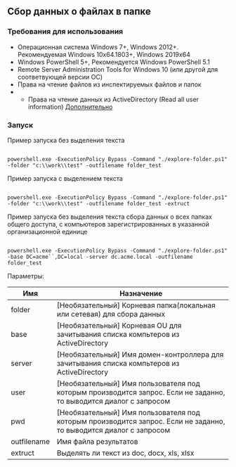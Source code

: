 ## Сбор данных о файлах в папке


### Требования для использования
+ Операционная система Windows 7+, Windows 2012+. Рекомендуемая Windows 10x64.1803+, Windows 2019x64
+ Windows PowerShell 5+, Рекомендуется Windows PowerShell 5.1
+ Remote Server Administration Tools for Windows 10 (или другой для соответвующей версии ОС)
+ Права на чтение файлов из инспектируемых файлов и папок
+ + Права на чтение данных из ActiveDirectory (Read all user information) [Дополнительно](https://social.technet.microsoft.com/Forums/en-US/c8b5886a-f0f1-4e20-b083-d36521d4dec6/delegation-to-read-all-users-properties-in-the-domain?forum=winserverDS)


### Запуск

Пример запуска без выделения текста

```

powershell.exe -ExecutionPolicy Bypass -Command "./explore-folder.ps1" -folder "c:\\work\\test" -outfilename folder_test

```

Пример запуска с выделением текста

```

powershell.exe -ExecutionPolicy Bypass -Command "./explore-folder.ps1" -folder "c:\\work\\test" -outfilename folder_test -extruct

```

Пример запуска без выделения текста сбора данных о всех папках общего доступа, с компьютеров зарегистрированных в указанной организационной единице

```

powershell.exe -ExecutionPolicy Bypass -Command "./explore-folder.ps1" -base DC=acme``,DC=local -server dc.acme.local -outfilename folder_test

```



Параметры:

| Имя         | Назначение                                                                   |
|-------------|------------------------------------------------------------------------------|
| folder      | [Необязательный] Корневая папка(локальная или сетевая) для сбора данных                       |
| base        | [Необязательный] Корневая OU для зачитывания списка компьтеров из ActiveDirectory         |
| server      | [Необязательный] Имя домен-контроллера для зачитывания списка компьтеров из ActiveDirectory                          |
| user        | [Необязательный] Имя пользователя под которым производится запрос. Если не заданно, то выводится диалог с запросом |
| pwd         | [Необязательный] Имя пользователя под которым производится запрос. Если не заданно, то выводится диалог с запросом |
| outfilename | Имя файла результатов                                                        |
| extruct     | Выделять ли текст из doc, docx, xls, xlsx                                    |

